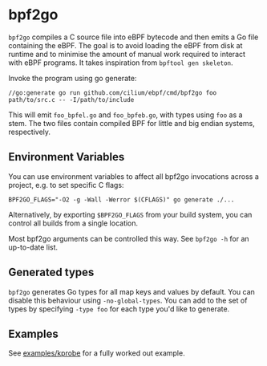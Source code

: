 bpf2go
===

`bpf2go` compiles a C source file into eBPF bytecode and then emits a
Go file containing the eBPF. The goal is to avoid loading the
eBPF from disk at runtime and to minimise the amount of manual
work required to interact with eBPF programs. It takes inspiration
from `bpftool gen skeleton`.

Invoke the program using go generate:

    //go:generate go run github.com/cilium/ebpf/cmd/bpf2go foo path/to/src.c -- -I/path/to/include

This will emit `foo_bpfel.go` and `foo_bpfeb.go`, with types using `foo`
as a stem. The two files contain compiled BPF for little and big
endian systems, respectively.

## Environment Variables

You can use environment variables to affect all bpf2go invocations
across a project, e.g. to set specific C flags:

    BPF2GO_FLAGS="-O2 -g -Wall -Werror $(CFLAGS)" go generate ./...

Alternatively, by exporting `$BPF2GO_FLAGS` from your build system, you can
control all builds from a single location.

Most bpf2go arguments can be controlled this way. See `bpf2go -h` for an
up-to-date list.

## Generated types

`bpf2go` generates Go types for all map keys and values by default. You can
disable this behaviour using `-no-global-types`. You can add to the set of
types by specifying `-type foo` for each type you'd like to generate.

## Examples

See [examples/kprobe](../../examples/kprobe/main.go) for a fully worked out example.
